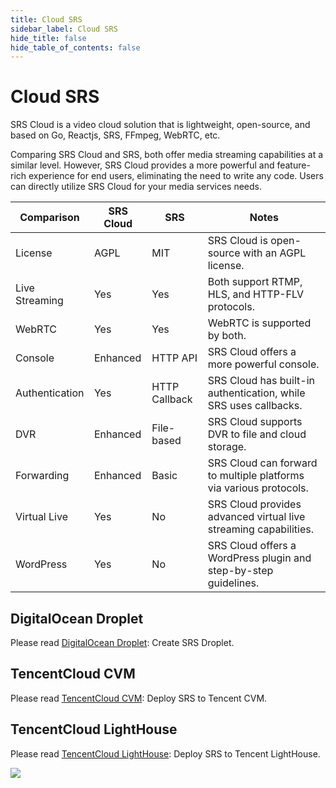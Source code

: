 ```yaml
---
title: Cloud SRS
sidebar_label: Cloud SRS
hide_title: false
hide_table_of_contents: false
---
```


# Cloud SRS

SRS Cloud is a video cloud solution that is lightweight, open-source, and based on Go, 
Reactjs, SRS, FFmpeg, WebRTC, etc.

Comparing SRS Cloud and SRS, both offer media streaming capabilities at a similar level. 
However, SRS Cloud provides a more powerful and feature-rich experience for end users, 
eliminating the need to write any code. Users can directly utilize SRS Cloud for your 
media services needs.

| Comparison       | SRS Cloud | SRS           | Notes                                                                |
|------------------|-----------|---------------|----------------------------------------------------------------------|
| License          | AGPL      | MIT           | SRS Cloud is open-source with an AGPL license.                       |
| Live Streaming   | Yes       | Yes           | Both support RTMP, HLS, and HTTP-FLV protocols.                      |
| WebRTC           | Yes       | Yes           | WebRTC is supported by both.                                         |
| Console          | Enhanced  | HTTP API      | SRS Cloud offers a more powerful console.                            |
| Authentication   | Yes       | HTTP Callback | SRS Cloud has built-in authentication, while SRS uses callbacks.     |
| DVR              | Enhanced  | File-based    | SRS Cloud supports DVR to file and cloud storage.                    |
| Forwarding       | Enhanced  | Basic         | SRS Cloud can forward to multiple platforms via various protocols.   |
| Virtual Live     | Yes       | No            | SRS Cloud provides advanced virtual live streaming capabilities.     |
| WordPress        | Yes       | No            | SRS Cloud offers a WordPress plugin and step-by-step guidelines.     |

## DigitalOcean Droplet

Please read [DigitalOcean Droplet](https://github.com/ossrs/srs-cloud/wiki/Droplet): Create SRS Droplet.

## TencentCloud CVM

Please read [TencentCloud CVM](https://www.bilibili.com/video/BV1844y1L7dL/): Deploy SRS to Tencent CVM.

## TencentCloud LightHouse

Please read [TencentCloud LightHouse](https://www.bilibili.com/video/BV1844y1L7dL/): Deploy SRS to Tencent LightHouse.

![](https://ossrs.net/gif/v1/sls.gif?site=ossrs.io&path=/lts/doc/en/v5/getting-started-cloud)


